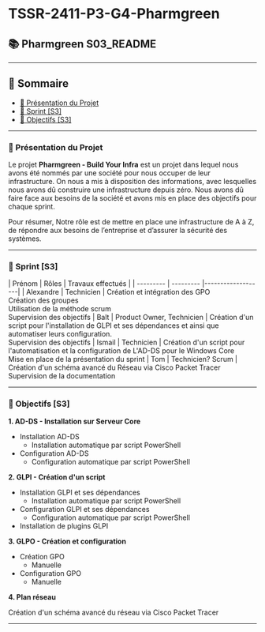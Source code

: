 # TSSR-2411-P3-G4-Pharmgreen
## 📚 Pharmgreen S03_README

---
## 📑 Sommaire
- [📜 Présentation du Projet](#presentation-projet)
- [👥 Sprint \[S3\]](#sprint3)
- [🎯 Objectifs \[S3\] ](#objectifs-s3)

---
### **📜 Présentation du Projet**
<span id="presentation-projet"></span> 

Le projet **Pharmgreen - Build Your Infra** est un projet dans lequel nous avons été nommés par une société pour nous occuper de leur infrastructure. On nous a mis à disposition des informations, avec lesquelles nous avons dû construire une infrastructure depuis zéro. Nous avons dû faire face aux besoins de la société et avons mis en place des objectifs pour chaque sprint.

Pour résumer, Notre rôle est de mettre en place une infrastructure de A à Z, de répondre aux besoins de l’entreprise et d’assurer la sécurité des systèmes.

---
### **👥 Sprint \[S3\]**
<span id="sprint1"></span> 
| Prénom    | Rôles     | Travaux effectués |
| --------- | --------- |-------------------|
| Alexandre | Technicien | Création et intégration des GPO<br>Création des groupes<br>Utilisation de la méthode scrum<br>Supervision des objectifs
| Balt      | Product Owner, Technicien | Création d'un script pour l'installation de GLPI et ses dépendances et ainsi que automatiser leurs configuration.<br>Supervision des objectifs
| Ismail    | Technicien | Création d'un script pour l'automatisation et la configuration de L'AD-DS pour le Windows Core<br> Mise en place de la présentation du sprint
| Tom       | Technicien? Scrum | Création d'un schéma avancé du Réseau via Cisco Packet Tracer<br> Supervision de la documentation

---
### **🎯 Objectifs [S3]**
<span id="objectifs-s1"></span>

**1. AD-DS - Installation sur Serveur Core**
- Installation AD-DS
  - Installation automatique par script PowerShell
- Configuration AD-DS
  - Configuration automatique par script PowerShell

**2. GLPI - Création d'un script**
- Installation GLPI et ses dépendances
  - Installation automatique par script PowerShell
- Configuration GLPI et ses dépendances
  - Configuration automatique par script PowerShell
- Installation de plugins GLPI

**3. GLPO - Création et configuration**
- Création GPO
  - Manuelle
- Configuration GPO
  - Manuelle

**4. Plan réseau**

Création d'un schéma avancé du réseau via Cisco Packet Tracer

---
